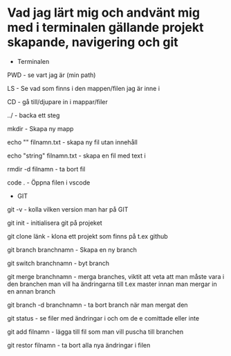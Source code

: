 # Vad jag lärt mig och andvänt mig med i terminalen gällande projekt skapande, navigering och git

- Terminalen

PWD - se vart jag är (min path)

LS - Se vad som finns i den mappen/filen jag är inne i

CD - gå till/djupare in i mappar/filer

../ - backa ett steg

mkdir - Skapa ny mapp

echo "" filnamn.txt - skapa ny fil utan innehåll

echo "string" filnamn.txt - skapa en fil med text i

rmdir -d filnamn - ta bort fil

code . - Öppna filen i vscode

- GIT

git -v - kolla vilken version man har på GIT

git init - initialisera git på projeket

git clone länk - klona ett projekt som finns på t.ex github

git branch branchnamn - Skapa en ny branch

git switch branchnamn - byt branch

git merge branchnamn - merga branches, viktit att veta att man måste vara i den branchen man vill ha ändringarna till t.ex master innan man mergar in en annan branch

git branch -d branchnamn - ta bort branch när man mergat den

git status - se filer med ändringar i och om de e comittade eller inte

git add filnamn - lägga till fil som man vill puscha till branchen

git restor filnamn - ta bort alla nya ändringar i filen
